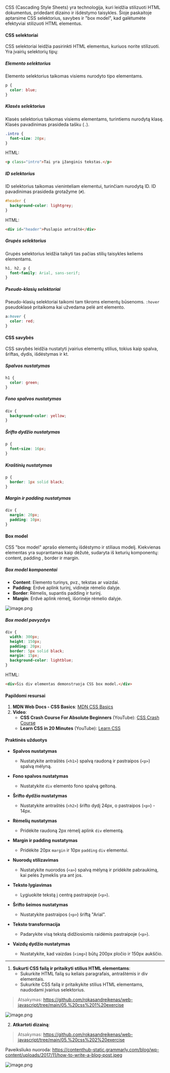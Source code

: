 CSS (Cascading Style Sheets) yra technologija, kuri leidžia stilizuoti HTML dokumentus, pridedant dizaino ir išdėstymo taisykles. Šioje paskaitoje aptarsime CSS selektorius, savybes ir "box model", kad galėtumėte efektyviai stilizuoti HTML elementus.

#### CSS selektoriai

CSS selektoriai leidžia pasirinkti HTML elementus, kuriuos norite stilizuoti. Yra įvairių selektorių tipų:

##### Elemento selektorius

Elemento selektorius taikomas visiems nurodyto tipo elementams.

```css
p {
  color: blue;
}
```

##### Klasės selektorius

Klasės selektorius taikomas visiems elementams, turintiems nurodytą klasę. Klasės pavadinimas prasideda tašku (`.`).

```css
.intro {
  font-size: 20px;
}
```

HTML:

```html
<p class="intro">Tai yra įžanginis tekstas.</p>
```

##### ID selektorius

ID selektorius taikomas vieninteliam elementui, turinčiam nurodytą ID. ID pavadinimas prasideda grotažyme (`#`).

```css
#header {
  background-color: lightgrey;
} 
```

HTML:

```html
<div id="header">Puslapio antraštė</div>
```

##### Grupės selektorius

Grupės selektorius leidžia taikyti tas pačias stilių taisykles keliems elementams.

```css
h1, h2, p {
  font-family: Arial, sans-serif;
}
```

##### Pseudo-klasių selektoriai

Pseudo-klasių selektoriai taikomi tam tikroms elementų būsenoms. `:hover` pseudoklasė pritaikoma kai užvedama pelė ant elemento.

```css
a:hover {
  color: red;
}
```


#### CSS savybės

CSS savybės leidžia nustatyti įvairius elementų stilius, tokius kaip spalva, šriftas, dydis, išdėstymas ir kt.

##### Spalvos nustatymas

```css
h1 {
  color: green;
}
```

##### Fono spalvos nustatymas

```css
div {
  background-color: yellow;
}
```
##### Šrifto dydžio nustatymas

```css
p {
  font-size: 16px;
}
``` 

##### Kraštinių nustatymas

```css
p {
  border: 1px solid black;
}
``` 

##### Margin ir padding nustatymas

```css
div {
  margin: 20px;
  padding: 10px;
}
```

#### Box model

CSS "box model" aprašo elementų išdėstymo ir stiliaus modelį. Kiekvienas elementas yra suprantamas kaip dėžutė, sudaryta iš keturių komponentų: content, padding , border ir margin.

##### Box model komponentai

-   **Content**: Elemento turinys, pvz., tekstas ar vaizdai.
-   **Padding**: Erdvė aplink turinį, vidinėje rėmelio dalyje.
-   **Border**: Rėmelis, supantis padding ir turinį.
-   **Margin**: Erdvė aplink rėmelį, išorinėje rėmelio dalyje.

![image.png](https://i.postimg.cc/CKmMR1xz/image.png)

##### Box model pavyzdys


```css
div {
  width: 300px;
  height: 150px;
  padding: 20px;
  border: 5px solid black;
  margin: 15px;
  background-color: lightblue;
}
```

HTML:

```html
<div>Šis div elementas demonstruoja CSS box model.</div>
```


#### Papildomi resursai

1.  **MDN Web Docs - CSS Basics**: [MDN CSS Basics](https://developer.mozilla.org/en-US/docs/Learn/Getting_started_with_the_web/CSS_basics)
3.  **Video**:
    -   **CSS Crash Course For Absolute Beginners** (YouTube): [CSS Crash Course](https://www.youtube.com/watch?v=yfoY53QXEnI)
    -   **Learn CSS in 20 Minutes** (YouTube): [Learn CSS](https://www.youtube.com/watch?v=1PnVor36_40)

#### Praktinės užduotys

-   **Spalvos nustatymas**
    
    -   Nustatykite antraštės (`<h1>`) spalvą raudoną ir pastraipos (`<p>`) spalvą mėlyną.
-   **Fono spalvos nustatymas**
    
    -   Nustatykite `div` elemento fono spalvą geltoną.
-   **Šrifto dydžio nustatymas**
    
    -   Nustatykite antraštės (`<h2>`) šrifto dydį 24px, o pastraipos (`<p>`) - 14px.
-   **Rėmelių nustatymas**
    
    -   Pridėkite raudoną 2px rėmelį aplink `div` elementą.
-   **Margin ir padding nustatymas**
    
    -   Pridėkite 20px `margin` ir 10px `padding` `div` elementui.
-   **Nuorodų stilizavimas**
    
    -   Nustatykite nuorodos (`<a>`) spalvą mėlyną ir pridėkite pabraukimą, kai pelės žymeklis yra ant jos.
-   **Teksto lygiavimas**
    
    -   Lygiuokite tekstą į centrą pastraipoje (`<p>`).
-   **Šrifto šeimos nustatymas**
    
    -   Nustatykite pastraipos (`<p>`) šriftą "Arial".
-   **Teksto transformacija**
    
    -   Padarykite visą tekstą didžiosiomis raidėmis pastraipoje (`<p>`).
-   **Vaizdų dydžio nustatymas**
    
    -   Nustatykite, kad vaizdas (`<img>`) būtų 200px pločio ir 150px aukščio.

---

1.  **Sukurti CSS failą ir pritaikyti stilius HTML elementams**:
    -   Sukurkite HTML failą su keliais paragrafais, antraštėmis ir div elementais.
    -   Sukurkite CSS failą ir pritaikykite stilius HTML elementams, naudodami įvairius selektorius.

> Atsakymas: https://github.com/rokasandreikenas/web-javascript/tree/main/05.%20css%201%20exercise

![image.png](https://i.postimg.cc/SQ8srmZt/image.png)

2.  **Atkartoti dizainą**:

> Atsakymas: https://github.com/rokasandreikenas/web-javascript/tree/main/05.%20css%202%20exercise

Paveiksliuko nuoroda: https://contenthub-static.grammarly.com/blog/wp-content/uploads/2017/11/how-to-write-a-blog-post.jpeg  

  ![image.png](https://i.postimg.cc/J7yTY2JF/image.png)
